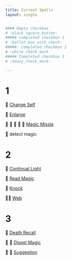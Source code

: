 ```yaml
---
title: Current Spells
layout: single


#### Empty checkbox   
# :black_square_button: 
##### Completed checkbox 1   
# :ballot_box_with_check: 
#####: Completed checkbox 2    
# :white_check_mark
##### Completed checkbox 3  
# :heavy_check_mark: 

---
```


# 1

:black_square_button: [Change Self](https://scottjbennett.com/toee/spells/#change-self) 

:black_square_button: [Enlarge](https://scottjbennett.com/toee/spells/#enlarge)

:black_square_button: :black_square_button: :black_square_button: :black_square_button: :black_square_button: [Magic Missle](https://scottjbennett.com/toee/spells/#magic-missile) 

:black_square_button: detect magic


# 2

:black_square_button:  [Continual Light](https://scottjbennett.com/toee/spells/#continual-light)

:black_square_button:  [Read Magic](https://scottjbennett.com/toee/spells/#read-magic)

:black_square_button: [Knock](https://scottjbennett.com/toee/spells/#knock)

:black_square_button::black_square_button: [Web](https://scottjbennett.com/toee/spells/#web)

# 3

:black_square_button: [Death Recall](https://scottjbennett.com/toee/spells/#death-recall)

:black_square_button: :black_square_button:  [Dispel Magic](https://scottjbennett.com/toee/spells/#dispel-magic)

:black_square_button:  :black_square_button:  [Suggestion](https://scottjbennett.com/toee/spells/#suggestion) 